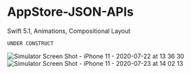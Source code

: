 # AppStore-JSON-APIs
Swift 5.1, Animations, Compositional Layout 

`UNDER CONSTRUCT`

![Simulator Screen Shot - iPhone 11 - 2020-07-22 at 13 36 30](https://user-images.githubusercontent.com/46062128/88427012-024c2a80-cda7-11ea-9035-806b87ddc86f.png)   ![Simulator Screen Shot - iPhone 11 - 2020-07-23 at 14 02 13](https://user-images.githubusercontent.com/46062128/88427027-08daa200-cda7-11ea-96db-35c1e2146c4e.png)
